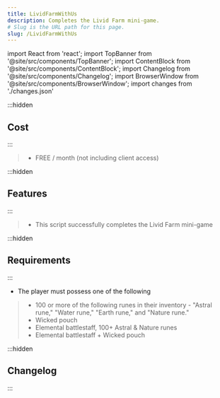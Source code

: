 ```yaml
---
title: LividFarmWithUs
description: Completes the Livid Farm mini-game.
# Slug is the URL path for this page.
slug: /LividFarmWithUs
---
```


import React from 'react';
import TopBanner from '@site/src/components/TopBanner';
import ContentBlock from '@site/src/components/ContentBlock';
import Changelog from '@site/src/components/Changelog';
import BrowserWindow from '@site/src/components/BrowserWindow';
import changes from './changes.json'

<TopBanner title="LividFarmWithUs" version="v1.1.0" author="BotWithUs" offical="OFFICAL SCRIPT" skill="Farming">
</TopBanner>

:::hidden

## Cost

:::

<ContentBlock title="Cost">

> - FREE / month (not including client access)

</ContentBlock>

:::hidden

## Features

:::

<ContentBlock title="Features">

> - This script successfully completes the Livid Farm mini-game

</ContentBlock>

:::hidden

## Requirements

:::
<ContentBlock title="Requirements">

- The player must possess one of the following 
> - 100 or more of the following runes in their inventory - "Astral rune," "Water rune," "Earth rune," and "Nature rune."
> - Wicked pouch
> - Elemental battlestaff, 100+ Astral & Nature runes
> - Elemental battlestaff + Wicked pouch


</ContentBlock>

:::hidden


## Changelog

:::

<Changelog changes={changes}>

</Changelog>
